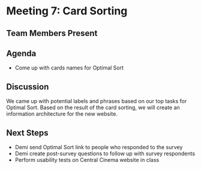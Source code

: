 # Meeting 7: Card Sorting

## Team Members Present

## Agenda

- Come up with cards names for Optimal Sort

## Discussion

We came up with potential labels and phrases based on our top tasks for Optimal Sort. Based on the result of the card sorting, we will create an information architecture for the new website.

## Next Steps

- Demi send Optimal Sort link to people who responded to the survey
- Demi create post-survey questions to follow up with survey respondents
- Perform usability tests on Central Cinema website in class
